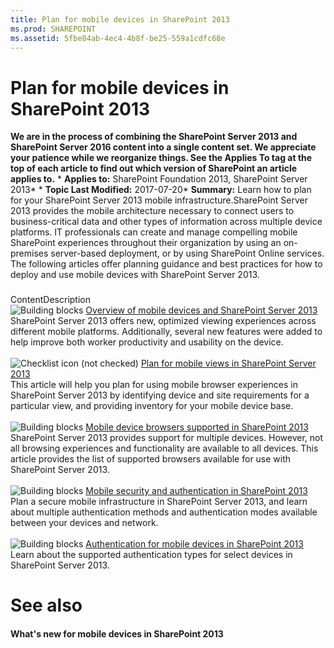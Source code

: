 ```yaml
---
title: Plan for mobile devices in SharePoint 2013
ms.prod: SHAREPOINT
ms.assetid: 5fbe84ab-4ec4-4b8f-be25-559a1cdfc68e
---
```



# Plan for mobile devices in SharePoint 2013
 **We are in the process of combining the SharePoint Server 2013 and SharePoint Server 2016 content into a single content set. We appreciate your patience while we reorganize things. See the Applies To tag at the top of each article to find out which version of SharePoint an article applies to.** * **Applies to:** SharePoint Foundation 2013, SharePoint Server 2013*  * **Topic Last Modified:** 2017-07-20* **Summary:** Learn how to plan for your SharePoint Server 2013 mobile infrastructure.SharePoint Server 2013 provides the mobile architecture necessary to connect users to business-critical data and other types of information across multiple device platforms. IT professionals can create and manage compelling mobile SharePoint experiences throughout their organization by using an on-premises server-based deployment, or by using SharePoint Online services. The following articles offer planning guidance and best practices for how to deploy and use mobile devices with SharePoint Server 2013.
### 

ContentDescription <br/> ![Building blocks](images/) [Overview of mobile devices and SharePoint Server 2013](html/overview-of-mobile-devices-and-sharepoint-server-2013.md) <br/> SharePoint Server 2013 offers new, optimized viewing experiences across different mobile platforms. Additionally, several new features were added to help improve both worker productivity and usability on the device.  <br/>  <br/> ![Checklist icon (not checked)](images/) [Plan for mobile views in SharePoint Server 2013](html/plan-for-mobile-views-in-sharepoint-server-2013.md) <br/> This article will help you plan for using mobile browser experiences in SharePoint Server 2013 by identifying device and site requirements for a particular view, and providing inventory for your mobile device base.  <br/>  <br/> ![Building blocks](images/) [Mobile device browsers supported in SharePoint 2013](html/mobile-device-browsers-supported-in-sharepoint-2013.md) <br/> SharePoint Server 2013 provides support for multiple devices. However, not all browsing experiences and functionality are available to all devices. This article provides the list of supported browsers available for use with SharePoint Server 2013.  <br/>  <br/> ![Building blocks](images/) [Mobile security and authentication in SharePoint 2013](html/mobile-security-and-authentication-in-sharepoint-2013.md) <br/> Plan a secure mobile infrastructure in SharePoint Server 2013, and learn about multiple authentication methods and authentication modes available between your devices and network.  <br/>  <br/> ![Building blocks](images/) [Authentication for mobile devices in SharePoint 2013](html/authentication-for-mobile-devices-in-sharepoint-2013.md) <br/> Learn about the supported authentication types for select devices in SharePoint Server 2013.  <br/> 
# See also

#### 

 **What's new for mobile devices in SharePoint 2013**
  
    
    

  
    
    

